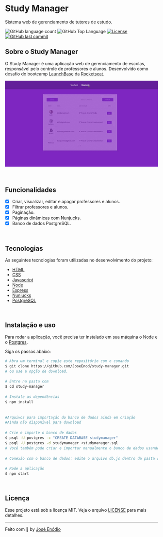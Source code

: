 # Study Manager

<p>Sistema web de gerenciamento de tutores de estudo.</p>

<p>
  <img alt="GitHub language count" src="https://img.shields.io/github/languages/count/JoseEnod/study-manager?color=3FCC4D&style=flat-square">
  <img alt="GitHub Top Language" src="https://img.shields.io/github/languages/top/JoseEnod/study-manager?color=3FCC4D&style=flat-square">
  <a href="https://opensource.org/licenses/MIT">
    <img alt="License" src="https://img.shields.io/badge/license-MIT-3FCC4D?style=flat-square">
  </a>
  <a href="https://github.com/JoseEnod/study-manager/commits/master">
    <img alt="GitHub last commit" src="https://img.shields.io/github/last-commit/JoseEnod/study-manager?color=3FCC4D&style=flat-square">
  </a>
</p>

## Sobre o Study Manager

O Study Manager é uma aplicação web de gerenciamento de escolas, responsável pelo controle de professores e alunos. Desenvolvido como desafio do bootcamp [LaunchBase](https://rocketseat.com.br/launchbase) da [Rocketseat](https://rocketseat.com.br/). 

<p align="center">
  <img src=".github/site.gif" alt="demonstração">
</p>

<br>

## Funcionalidades

- [X] Criar, visualizar, editar e apagar professores e alunos.
- [X] Filtrar professores e alunos.
- [X] Paginação.
- [X] Páginas dinâmicas com Nunjucks.
- [X] Banco de dados PostgreSQL.

<br>

## Tecnologias

As seguintes tecnologias foram utilizadas no desenvolvimento do projeto:

- [HTML](https://devdocs.io/html/)
- [CSS](https://devdocs.io/css/)
- [Javascript](https://devdocs.io/javascript/)
- [Node](https://nodejs.org/en/)
- [Express](https://expressjs.com/)
- [Nunjucks](https://mozilla.github.io/nunjucks/)
- [PostgreSQL](https://www.postgresql.org/)

<br>

## Instalação e uso

Para rodar a aplicação, você precisa ter instalado em sua máquina o [Node](https://nodejs.org/en/) e o [Postgres](https://www.postgresql.org/).

Siga os passos abaixo:
```bash
# Abra um terminal e copie este repositório com o comando
$ git clone https://github.com/JoseEnod/study-manager.git
# ou use a opção de download.
    
# Entre na pasta com 
$ cd study-manager

# Instale as dependências
$ npm install
    

#Arquivos para importação do banco de dados ainda em criação
#Ainda não disponivel para download

# Crie e importe o banco de dados
$ psql -U postgres -c "CREATE DATABASE studymanager"
$ psql -U postgres -d studymanager <studymanager.sql
# Você também pode criar e importar manualmente o banco de dados usando o pgAdmin ou outro gerenciador de bancos.
    
# Conexão com o banco de dados: edite o arquivo db.js dentro da pasta src/config com o seu user e password do Postgres.

# Rode a aplicação
$ npm start
```

<br>

## Licença

Esse projeto está sob a licença MIT. Veja o arquivo [LICENSE](/LICENSE) para mais detalhes.

---

Feito com :purple_heart: by [José Enódio](https://github.com/JoseEnod)